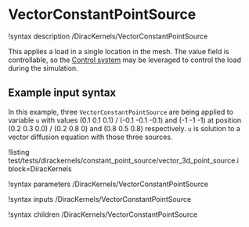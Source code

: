 # VectorConstantPointSource

!syntax description /DiracKernels/VectorConstantPointSource

This applies a load in a single location in the mesh. The value field is controllable,
so the [Control system](syntax/Controls/index.md) may be leveraged to control the load during the
simulation.

## Example input syntax

In this example, three `VectorConstantPointSource` are being applied to variable
`u` with values (0.1 0.1 0.1) / (-0.1 -0.1 -0.1) and (-1 -1 -1)
at position (0.2 0.3 0.0) / (0.2 0.8 0) and (0.8 0.5 0.8) respectively. `u` is
solution to a vector diffusion equation
with those three sources.

!listing test/tests/dirackernels/constant_point_source/vector_3d_point_source.i block=DiracKernels

!syntax parameters /DiracKernels/VectorConstantPointSource

!syntax inputs /DiracKernels/VectorConstantPointSource

!syntax children /DiracKernels/VectorConstantPointSource
